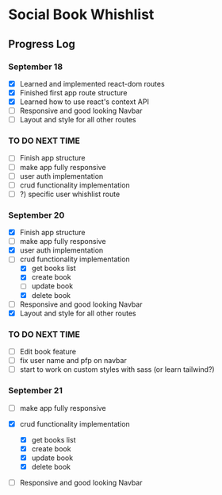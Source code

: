 # Social Book Whishlist
## Progress Log
### September 18
- [x] Learned and implemented react-dom routes
- [x] Finished first app route structure
- [x] Learned how to use react's context API
- [ ] Responsive and good looking Navbar
- [ ] Layout and style for all other routes
### TO DO NEXT TIME
- [ ] Finish app structure 
- [ ] make app fully responsive
- [ ] user auth implementation 
- [ ] crud functionality implementation
- [ ] ?) specific user whishlist route
### September 20
- [x] Finish app structure 
- [ ] make app fully responsive
- [x] user auth implementation 
- [ ] crud functionality implementation
  - [x] get books list
  - [x] create book
  - [ ] update book
  - [x] delete book
- [ ] Responsive and good looking Navbar
- [x] Layout and style for all other routes

### TO DO NEXT TIME
- [ ] Edit book feature
- [ ] fix user name and pfp on navbar
- [ ] start to work on custom styles with sass (or learn tailwind?)

### September 21
- [ ] make app fully responsive
- [x] crud functionality implementation
  - [x] get books list
  - [x] create book
  - [x] update book
  - [x] delete book
- [ ] Responsive and good looking Navbar




